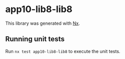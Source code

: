 # app10-lib8-lib8

This library was generated with [Nx](https://nx.dev).

## Running unit tests

Run `nx test app10-lib8-lib8` to execute the unit tests.

